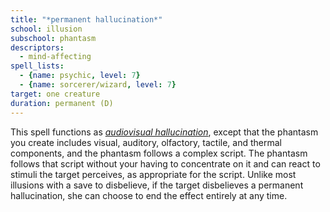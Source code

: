 ```yaml
---
title: "*permanent hallucination*"
school: illusion
subschool: phantasm
descriptors:
  - mind-affecting
spell_lists:
  - {name: psychic, level: 7}
  - {name: sorcerer/wizard, level: 7}
target: one creature
duration: permanent (D)
---
```


This spell functions as [*audiovisual hallucination*](/spells/audiovisual-hallucination/), except that the phantasm you create includes visual, auditory, olfactory, tactile, and thermal components, and the phantasm follows a complex script. The phantasm follows that script without your having to concentrate on it and can react to stimuli the target perceives, as appropriate for the script. Unlike most illusions with a save to disbelieve, if the target disbelieves a permanent hallucination, she can choose to end the effect entirely at any time.

